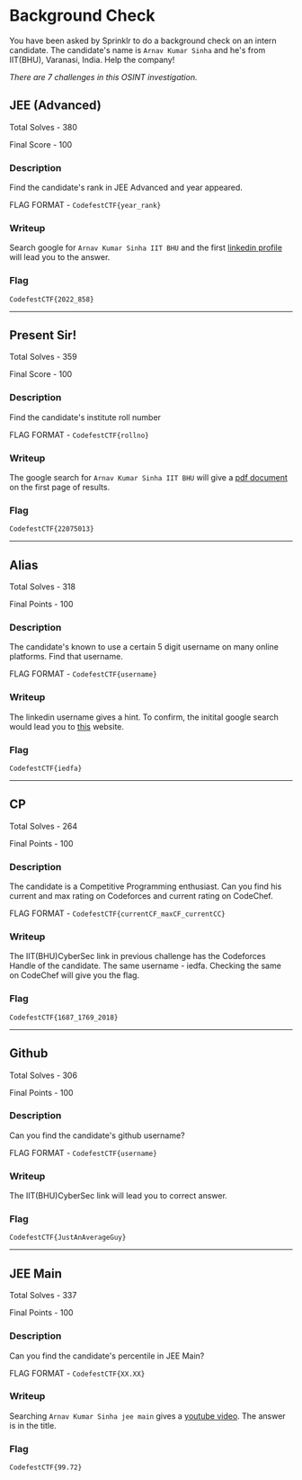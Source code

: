 # Background Check

You have been asked by Sprinklr to do a background check on an intern candidate. The candidate's name is `Arnav Kumar Sinha` and he's from IIT(BHU), Varanasi, India.
Help the company!

*There are 7 challenges in this OSINT investigation.*

## JEE (Advanced)

Total Solves - 380

Final Score - 100

### Description
Find the candidate's rank in JEE Advanced and year appeared.

FLAG FORMAT - `CodefestCTF{year_rank}`

### Writeup
Search google for `Arnav Kumar Sinha IIT BHU` and the first [linkedin profile](https://in.linkedin.com/in/iedfa) will lead you to the answer. 

### Flag
`CodefestCTF{2022_858}`

---
## Present Sir!

Total Solves - 359

Final Score - 100

### Description

Find the candidate's institute roll number

FLAG FORMAT - `CodefestCTF{rollno}`

### Writeup
The google search for `Arnav Kumar Sinha IIT BHU` will give a [pdf document](https://prev.iitbhu.ac.in/contents/cse/doc/btech_students_cse_2021-22.pdf) on the first page of results.

### Flag
`CodefestCTF{22075013}`

---
## Alias

Total Solves - 318

Final Points - 100

### Description
The candidate's known to use a certain 5 digit username on many online platforms. Find that username.

FLAG FORMAT - `CodefestCTF{username}`

### Writeup
The linkedin username gives a hint. To confirm, the initital google search would lead you to [this](https://iitbhucybersec.in/members/) website.

### Flag
`CodefestCTF{iedfa}`

---
## CP

Total Solves - 264

Final Points - 100

### Description
The candidate is a Competitive Programming enthusiast. Can you find his current and max rating on Codeforces and current rating on CodeChef.

FLAG FORMAT - `CodefestCTF{currentCF_maxCF_currentCC}`

### Writeup
The IIT(BHU)CyberSec link in previous challenge has the Codeforces Handle of the candidate. The same username - iedfa. Checking the same on CodeChef will give you the flag.

### Flag
`CodefestCTF{1687_1769_2018}`

---
## Github

Total Solves - 306

Final Points - 100

### Description
Can you find the candidate's github username?

FLAG FORMAT - `CodefestCTF{username}`

### Writeup
The IIT(BHU)CyberSec link will lead you to correct answer.

### Flag
`CodefestCTF{JustAnAverageGuy}`

---
## JEE Main

Total Solves - 337

Final Points - 100

### Description
Can you find the candidate's percentile in JEE Main?

FLAG FORMAT - `CodefestCTF{XX.XX}`

### Writeup
Searching `Arnav Kumar Sinha jee main` gives a [youtube video](https://www.youtube.com/watch?v=V4a5fzL33t0). The answer is in the title.

### Flag
`CodefestCTF{99.72}`
